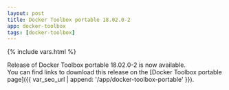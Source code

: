 ```yaml
---
layout: post
title: Docker Toolbox portable 18.02.0-2
app: docker-toolbox
tags: [docker-toolbox]
---
```

{% include vars.html %}

Release of Docker Toolbox portable 18.02.0-2 is now available.<br />
You can find links to download this release on the [Docker Toolbox portable page]({{ var_seo_url | append: '/app/docker-toolbox-portable' }}).